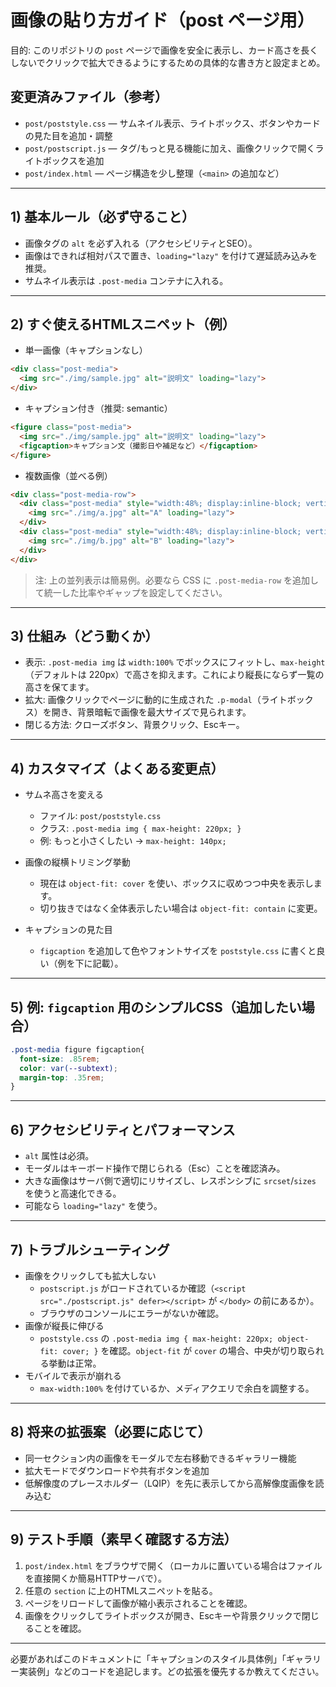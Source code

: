 # 画像の貼り方ガイド（post ページ用）

目的: このリポジトリの `post` ページで画像を安全に表示し、カード高さを長くしないでクリックで拡大できるようにするための具体的な書き方と設定まとめ。

## 変更済みファイル（参考）
- `post/poststyle.css` — サムネイル表示、ライトボックス、ボタンやカードの見た目を追加・調整
- `post/postscript.js` — タグ/もっと見る機能に加え、画像クリックで開くライトボックスを追加
- `post/index.html` — ページ構造を少し整理（`<main>` の追加など）

---

## 1) 基本ルール（必ず守ること）
- 画像タグの `alt` を必ず入れる（アクセシビリティとSEO）。
- 画像はできれば相対パスで置き、`loading="lazy"` を付けて遅延読み込みを推奨。
- サムネイル表示は `.post-media` コンテナに入れる。

---

## 2) すぐ使えるHTMLスニペット（例）
- 単一画像（キャプションなし）

```html
<div class="post-media">
  <img src="./img/sample.jpg" alt="説明文" loading="lazy">
</div>
```

- キャプション付き（推奨: semantic）

```html
<figure class="post-media">
  <img src="./img/sample.jpg" alt="説明文" loading="lazy">
  <figcaption>キャプション文（撮影日や補足など）</figcaption>
</figure>
```

- 複数画像（並べる例）

```html
<div class="post-media-row">
  <div class="post-media" style="width:48%; display:inline-block; vertical-align:top;">
    <img src="./img/a.jpg" alt="A" loading="lazy">
  </div>
  <div class="post-media" style="width:48%; display:inline-block; vertical-align:top;">
    <img src="./img/b.jpg" alt="B" loading="lazy">
  </div>
</div>
```

> 注: 上の並列表示は簡易例。必要なら CSS に `.post-media-row` を追加して統一した比率やギャップを設定してください。

---

## 3) 仕組み（どう動くか）
- 表示: `.post-media img` は `width:100%` でボックスにフィットし、`max-height`（デフォルトは 220px）で高さを抑えます。これにより縦長にならず一覧の高さを保てます。
- 拡大: 画像クリックでページに動的に生成された `.p-modal`（ライトボックス）を開き、背景暗転で画像を最大サイズで見られます。
- 閉じる方法: クローズボタン、背景クリック、Escキー。

---

## 4) カスタマイズ（よくある変更点）
- サムネ高さを変える
  - ファイル: `post/poststyle.css`
  - クラス: `.post-media img { max-height: 220px; }`
  - 例: もっと小さくしたい → `max-height: 140px;`

- 画像の縦横トリミング挙動
  - 現在は `object-fit: cover` を使い、ボックスに収めつつ中央を表示します。
  - 切り抜きではなく全体表示したい場合は `object-fit: contain` に変更。

- キャプションの見た目
  - `figcaption` を追加して色やフォントサイズを `poststyle.css` に書くと良い（例を下に記載）。

---

## 5) 例: `figcaption` 用のシンプルCSS（追加したい場合）
```css
.post-media figure figcaption{
  font-size: .85rem;
  color: var(--subtext);
  margin-top: .35rem;
}
```

---

## 6) アクセシビリティとパフォーマンス
- `alt` 属性は必須。
- モーダルはキーボード操作で閉じられる（Esc）ことを確認済み。
- 大きな画像はサーバ側で適切にリサイズし、レスポンシブに `srcset`/`sizes` を使うと高速化できる。
- 可能なら `loading="lazy"` を使う。

---

## 7) トラブルシューティング
- 画像をクリックしても拡大しない
  - `postscript.js` がロードされているか確認（`<script src="./postscript.js" defer></script>` が `</body>` の前にあるか）。
  - ブラウザのコンソールにエラーがないか確認。
- 画像が縦長に伸びる
  - `poststyle.css` の `.post-media img { max-height: 220px; object-fit: cover; }` を確認。`object-fit` が `cover` の場合、中央が切り取られる挙動は正常。
- モバイルで表示が崩れる
  - `max-width:100%` を付けているか、メディアクエリで余白を調整する。

---

## 8) 将来の拡張案（必要に応じて）
- 同一セクション内の画像をモーダルで左右移動できるギャラリー機能
- 拡大モードでダウンロードや共有ボタンを追加
- 低解像度のプレースホルダー（LQIP）を先に表示してから高解像度画像を読み込む

---

## 9) テスト手順（素早く確認する方法）
1. `post/index.html` をブラウザで開く（ローカルに置いている場合はファイルを直接開くか簡易HTTPサーバで）。
2. 任意の `section` に上のHTMLスニペットを貼る。
3. ページをリロードして画像が縮小表示されることを確認。
4. 画像をクリックしてライトボックスが開き、Escキーや背景クリックで閉じることを確認。

---

必要があればこのドキュメントに「キャプションのスタイル具体例」「ギャラリー実装例」などのコードを追記します。どの拡張を優先するか教えてください。
